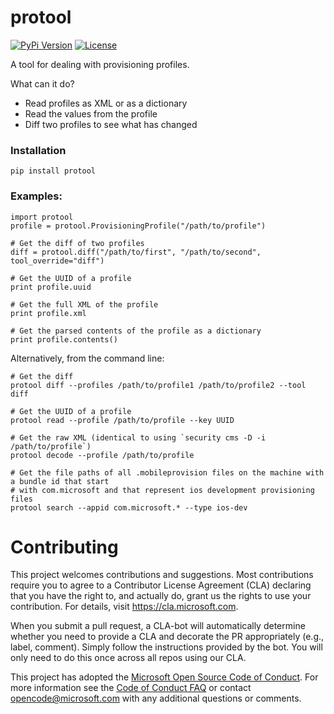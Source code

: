 # protool 

[![PyPi Version](https://img.shields.io/pypi/v/protool.svg)](https://pypi.org/project/protool/)
[![License](https://img.shields.io/pypi/l/protool.svg)](https://github.com/Microsoft/protool/blob/master/LICENSE)

A tool for dealing with provisioning profiles.

What can it do? 

* Read profiles as XML or as a dictionary
* Read the values from the profile
* Diff two profiles to see what has changed

### Installation

    pip install protool

### Examples:

    import protool
    profile = protool.ProvisioningProfile("/path/to/profile")

    # Get the diff of two profiles
    diff = protool.diff("/path/to/first", "/path/to/second", tool_override="diff")

    # Get the UUID of a profile
    print profile.uuid

    # Get the full XML of the profile
    print profile.xml

    # Get the parsed contents of the profile as a dictionary
    print profile.contents()


Alternatively, from the command line:

    # Get the diff
    protool diff --profiles /path/to/profile1 /path/to/profile2 --tool diff

    # Get the UUID of a profile
    protool read --profile /path/to/profile --key UUID

    # Get the raw XML (identical to using `security cms -D -i /path/to/profile`)
    protool decode --profile /path/to/profile

    # Get the file paths of all .mobileprovision files on the machine with a bundle id that start 
    # with com.microsoft and that represent ios development provisioning files
    protool search --appid com.microsoft.* --type ios-dev



# Contributing

This project welcomes contributions and suggestions.  Most contributions require you to agree to a
Contributor License Agreement (CLA) declaring that you have the right to, and actually do, grant us
the rights to use your contribution. For details, visit https://cla.microsoft.com.

When you submit a pull request, a CLA-bot will automatically determine whether you need to provide
a CLA and decorate the PR appropriately (e.g., label, comment). Simply follow the instructions
provided by the bot. You will only need to do this once across all repos using our CLA.

This project has adopted the [Microsoft Open Source Code of Conduct](https://opensource.microsoft.com/codeofconduct/).
For more information see the [Code of Conduct FAQ](https://opensource.microsoft.com/codeofconduct/faq/) or
contact [opencode@microsoft.com](mailto:opencode@microsoft.com) with any additional questions or comments.
